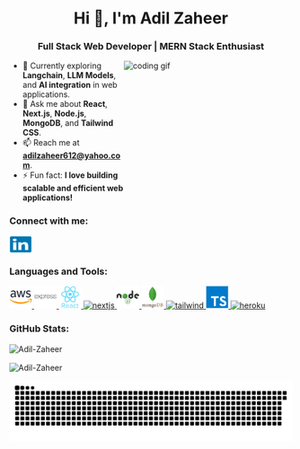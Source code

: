 <h1 align="center">Hi 👋, I'm Adil Zaheer</h1>
<h3 align="center">Full Stack Web Developer | MERN Stack Enthusiast</h3>

<img align="right" src="https://media.giphy.com/media/qgQUggAC3Pfv687qPC/giphy.gif" alt="coding gif" width="300" height="250" />

- 🌱 Currently exploring **Langchain**, **LLM Models**, and **AI integration** in web applications.
- 💬 Ask me about **React**, **Next.js**, **Node.js**, **MongoDB**, and **Tailwind CSS**.
- 📫 Reach me at **adilzaheer612@yahoo.com**.
- ⚡ Fun fact: **I love building scalable and efficient web applications!**

<h3 align="left">Connect with me:</h3>
<p align="left">
  <a href="https://www.linkedin.com/in/adil-zaheer/" target="blank">
    <img align="center" src="https://raw.githubusercontent.com/devicons/devicon/master/icons/linkedin/linkedin-original.svg" alt="adilhaq" height="30" width="40" />
  </a>
<!--   <a href="https://www.instagram.com/adil.codes" target="blank">
    <img align="center" src="https://raw.githubusercontent.com/devicons/devicon/master/icons/instagram/instagram-original.svg" alt="adil.codes" height="30" width="40" />
  </a> -->
</p>

<h3 align="left">Languages and Tools:</h3>
<p align="left">
  <a href="https://aws.amazon.com" target="_blank" rel="noreferrer">
    <img src="https://raw.githubusercontent.com/devicons/devicon/master/icons/amazonwebservices/amazonwebservices-original-wordmark.svg" alt="aws" width="40" height="40"/>
  </a>
  <a href="https://expressjs.com" target="_blank" rel="noreferrer">
    <img src="https://raw.githubusercontent.com/devicons/devicon/master/icons/express/express-original-wordmark.svg" alt="express" width="40" height="40"/>
  </a>
  <a href="https://reactjs.org/" target="_blank" rel="noreferrer">
    <img src="https://raw.githubusercontent.com/devicons/devicon/master/icons/react/react-original-wordmark.svg" alt="react" width="40" height="40"/>
  </a>
  <a href="https://nextjs.org/" target="_blank" rel="noreferrer">
    <img src="https://cdn.worldvectorlogo.com/logos/nextjs-2.svg" alt="nextjs" width="40" height="40"/>
  </a>
  <a href="https://nodejs.org" target="_blank" rel="noreferrer">
    <img src="https://raw.githubusercontent.com/devicons/devicon/master/icons/nodejs/nodejs-original-wordmark.svg" alt="nodejs" width="40" height="40"/>
  </a>
  <a href="https://www.mongodb.com/" target="_blank" rel="noreferrer">
    <img src="https://raw.githubusercontent.com/devicons/devicon/master/icons/mongodb/mongodb-original-wordmark.svg" alt="mongodb" width="40" height="40"/>
  </a>
  <a href="https://tailwindcss.com/" target="_blank" rel="noreferrer">
    <img src="https://www.vectorlogo.zone/logos/tailwindcss/tailwindcss-icon.svg" alt="tailwind" width="40" height="40"/>
  </a>
  <a href="https://www.typescriptlang.org/" target="_blank" rel="noreferrer">
    <img src="https://raw.githubusercontent.com/devicons/devicon/master/icons/typescript/typescript-original.svg" alt="typescript" width="40" height="40"/>
  </a>
  <a href="https://heroku.com" target="_blank" rel="noreferrer">
    <img src="https://www.vectorlogo.zone/logos/heroku/heroku-icon.svg" alt="heroku" width="40" height="40"/>
  </a>
</p>

<h3 align="left">GitHub Stats:</h3>
<p align="left">
  <img align="center" src="https://github-readme-stats.vercel.app/api?username=Adil-Zaheer&show_icons=true&locale=en" alt="Adil-Zaheer" />
</p>

<p align="left">
  <img align="center" src="https://github-readme-streak-stats.herokuapp.com/?user=Adil-Zaheer&" alt="Adil-Zaheer" />
</p>

![snake gif](https://github.com/Adil-Zaheer/Adil-Zaheer/blob/output/github-snake-dark.svg)

